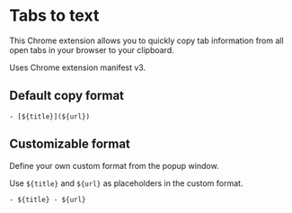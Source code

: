 # Tabs to text

This Chrome extension allows you to quickly copy tab information from all open tabs in your browser to your clipboard.

Uses Chrome extension manifest v3.

## Default copy format

```
- [${title}](${url})
```

## Customizable format

Define your own custom format from the popup window.

Use `${title}` and `${url}` as placeholders in the custom format.

```
- ${title} - ${url}
```
